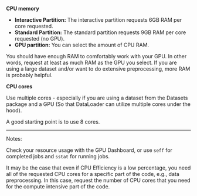 __CPU memory__
  * __Interactive Partition:__ The interactive partition requests 6GB RAM per core requested.
  * __Standard Partition:__ The standard partition requests 9GB RAM per core requested (no GPU).
  * __GPU partition:__  You can select the amount of CPU RAM.
  
You should have enough RAM to comfortably work with your GPU.
In other words, request at least as much RAM as the GPU you select.
If you are using a large dataset and/or want to do extensive preprocessing, more RAM is probably helpful.

__CPU cores__

Use multiple cores - especially if you are using a dataset from the Datasets package and a GPU (So that DataLoader can utilize multiple cores under the hood).

A good starting point is to use 8 cores.

---

Notes: 

Check your resource usage with the GPU Dashboard, or use `seff` for completed jobs and `sstat` for running jobs.

It may be the case that even if CPU Efficiency is a low percentage, you need all of the requested CPU cores for a specific part of the code, e.g., data preprocessing.
In this case, request the number of CPU cores that you need for the compute intensive part of the code.


